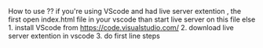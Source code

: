 How to use ??
  if you're using VScode and had live server extention , the first open index.html file in your vscode than start live server on this file
  else 
    1. install VScode from https://code.visualstudio.com/
    2. download live server extention in vscode
    3. do first line steps 
